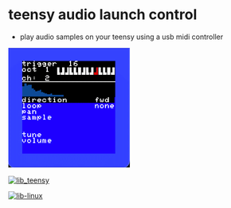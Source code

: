 # teensy audio launch control

* play audio samples on your teensy using a usb midi controller

![sampler](sampler.gif)

[![lib_teensy](https://github.com/newdigate/teensy-audio-launch-ctrl/actions/workflows/lib_teensy.yml/badge.svg)](https://github.com/newdigate/teensy-audio-launch-ctrl/actions/workflows/lib_teensy.yml)

[![lib-linux](https://github.com/newdigate/teensy-audio-launch-ctrl/actions/workflows/lib_linux.yml/badge.svg)](https://github.com/newdigate/teensy-audio-launch-ctrl/actions/workflows/lib_linux.yml)

